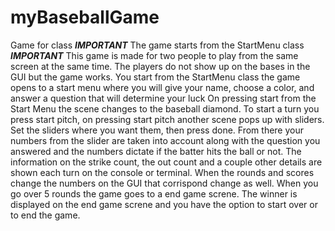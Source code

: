 # myBaseballGame
Game for class
*****IMPORTANT*****
The game starts from the StartMenu class
*****IMPORTANT*****
This game is made for two people to play from the same screen at the same time.
The players do not show up on the bases in the GUI but the game works.
You start from the StartMenu class the game opens to a start menu where you will give your name, choose a color, and answer a question that will determine your luck
On pressing start from the Start Menu the scene changes to the baseball diamond.
To start a turn you press start pitch, on pressing start pitch another scene pops up with sliders.
Set the sliders where you want them, then press done. 
From there your numbers from the slider are taken into account along with the question you answered and the numbers dictate if the batter hits the ball or not.
The information on the strike count, the out count and a couple other details are shown each turn on the console or terminal.
When the rounds and scores change the numbers on the GUI that corrispond change as well.
When you go over 5 rounds the game goes to a end game screne.
The winner is displayed on the end game screne and you have the option to start over or to end the game.
